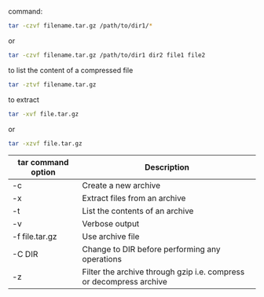 command:
```sh
tar -czvf filename.tar.gz /path/to/dir1/*
```
or
```sh
tar -czvf filename.tar.gz /path/to/dir1 dir2 file1 file2
```

to list the content of a compressed file
```sh
tar -ztvf filename.tar.gz
```


to extract
```sh
tar -xvf file.tar.gz  
```
or
```sh
tar -xzvf file.tar.gz  
```

| tar command option | Description                                                         |
| ------------------ | ------------------------------------------------------------------- |
| -c                 | Create a new archive                                                |
| -x                 | Extract files from an archive                                       |
| -t                 | List the contents of an archive                                     |
| -v                 | Verbose output                                                      |
| -f file.tar.gz     | Use archive file                                                    |
| -C DIR             | Change to DIR before performing any operations                      |
| -z                 | Filter the archive through gzip i.e. compress or decompress archive |
